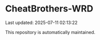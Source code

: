 # CheatBrothers-WRD

Last updated: 2025-07-11 02:13:22

This repository is automatically maintained.

